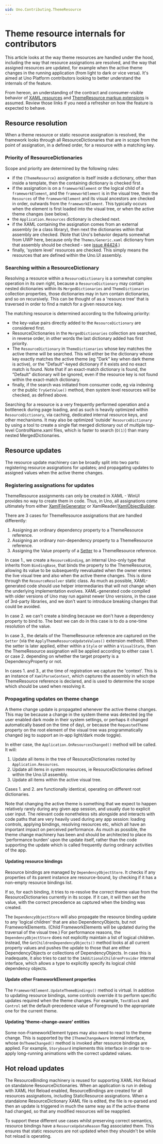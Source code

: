 ```yaml
---
uid: Uno.Contributing.ThemeResource
---
```


# Theme resource internals for contributors

This article looks at the way theme resources are handled under the hood, including the way that resource assignations are resolved, and the way that assigned resources are updated, for example when the active theme changes in the running application (from light to dark or vice versa). It's aimed at Uno Platform contributors looking to better understand the internals of the feature.

From hereon, an understanding of the contract and consumer-visible behavior of [XAML resources](https://learn.microsoft.com/windows/apps/design/style/xaml-resource-dictionary) and [ThemeResource markup extensions](https://learn.microsoft.com/windows/apps/design/style/xaml-theme-resources) is assumed. Review those links if you need a refresher on how the feature is expected to behave.

## Resource resolution

When a theme resource or static resource assignation is resolved, the framework looks through all ResourceDictionaries that are in scope from the point of assignation, in a defined order, for a resource with a matching key.

### Priority of ResourceDictionaries

Scope and priority are determined by the following rules:

- if the `{ThemeResource}` assignation is itself inside a dictionary, other than inside a template, then the containing dictionary is checked first.
- if the assignation is on a `frameworkElement` or the logical child of a `frameworkElement`, and the `frameworkElement` is in the visual tree, then the `Resources` of the `frameworkElement` and its visual ancestors are checked in order, outwards from the `frameworkElement`. This typically occurs when the element is first loaded into the visual tree, or when the active theme changes (see below).
- the `Application.Resources` dictionary is checked next.
- if the XAML containing the assignation comes from an external assembly (ie a class library), then next the dictionaries within that assembly are checked. (Note that Uno's behavior departs somewhat from UWP here, because only the `Themes/Generic.xaml` dictionary from that assembly should be checked - see [issue #4424](https://github.com/unoplatform/uno/issues/4424).)
- finally, 'system level' resources are checked. This simply means the resources that are defined within the Uno.UI assembly.

### Searching within a ResourceDictionary

Resolving a resource within a `ResourceDictionary` is a somewhat complex operation in its own right, because a `ResourceDictionary` may contain nested dictionaries within its `MergedDictionaries` and `ThemeDictionaries` collection properties, those dictionaries may in turn contain dictionaries, and so on recursively. This can be thought of as a 'resource tree' that is traversed in order to find a match for a given resource key.

The matching resource is determined according to the following priority:

- the key-value pairs directly added to the `ResourceDictionary` are considered first.
- ResourceDictionaries in the `MergedDictionaries` collection are searched, in reverse order, in other words the last dictionary added has first priority.
- The `ResourceDictionary` in `ThemeDictionaries` whose key matches the active theme will be searched. This will either be the dictionary whose key exactly matches the active theme (eg "Dark" key when dark theme is active), or the "Default"-keyed dictionary if it exists and no exact match is found. Note that if an exact-match dictionary is found, the "Default" dictionary will be ignored, even if the resource key is not found within the exact-match dictionary.
- finally, if the search was initiated from consumer code, eg via indexing or the public `TryGetValue()` method, then system level resources will be checked, as defined above.

Searching for a resource is a very frequently performed operation and a bottleneck during page loading, and as such is heavily optimized within `ResourceDictionary`, via caching, dedicated internal resource keys, and other mechanisms. It may also be optimized 'outside' `ResourceDictionary` by using a tool to create a single flat merged dictionary out of multiple top-level ControlName.xaml files, which is faster to search (`O(1)`) than many nested MergedDictionaries.

## Resource updates

The resource update machinery can be broadly split into two parts: registering resource assignations for updates; and propagating updates to assigned values when the active theme changes.

### Registering assignations for updates

ThemeResource assignments can only be created in XAML - WinUI provides no way to create them in code. Thus, in Uno, all assignations come ultimately from either [XamlFileGenerator](https://github.com/unoplatform/uno/blob/master/src/SourceGenerators/Uno.UI.SourceGenerators/XamlGenerator/XamlFileGenerator.cs) or XamlReader/[XamlObjectBuilder](https://github.com/unoplatform/uno/blob/master/src/Uno.UI/UI/Xaml/Markup/Reader/XamlObjectBuilder.cs).

There are 3 cases for ThemeResource assignations that are handled differently:

1. Assigning an ordinary dependency property to a ThemeResource reference.
2. Assigning an ordinary non-dependency property to a ThemeResource reference.
3. Assigning the Value property of a [Setter](https://docs.microsoft.com/uwp/api/windows.ui.xaml.setter) to a ThemeResource reference.

In case 1., we create a `ResourceBinding`, an internal Uno-only type that inherits from `BindingBase`, that binds the property to the ThemeResource, allowing its value to be subsequently reevaluated when the owner enters the live visual tree and also when the active theme changes. This is done through the `ResourceResolver` static class. As much as possible, XAML-generated code should use helper intermediaries that will not change when the underlying implementation evolves. XAML-generated code compiled with older versions of Uno may run against newer Uno versions, in the case of 3rd-party libraries, and we don't want to introduce breaking changes that could be avoided.

In case 2. we can't create a binding because we don't have a dependency property to bind to. The best we can do in this case is to do a one-time resolution of the value.

In case 3., the details of the ThemeResource reference are captured on the `Setter` (via the `ApplyThemeResourceUpdateValues()` extension method). When the setter is later applied, either within a `Style` or within a `VisualState`, then the ThemeResource assignation will be applied according to either case 1. or case 2. depending on whether the target property is a DependencyProperty or not.

In cases 1. and 3., at the time of registration we capture the 'context'. This is an instance of `XamlParseContext`, which captures the assembly in which the ThemeResource reference is declared, and is used to determine the scope which should be used when resolving it.

### Propagating updates on theme change

A theme change update is propagated whenever the active theme changes. This may be because a change in the system theme was detected (eg the user enabled dark mode in their system settings, or perhaps it changed automatically based on the time of day), or because the `RequestedTheme` property on the root element of the visual tree was programmatically changed (eg to support an in-app light/dark mode toggle).

In either case, the `Application.OnResourcesChanged()` method will be called. It will:

1. Update all items in the tree of ResourceDictionaries rooted by `Application.Resources`.
2. Update all items in system resources, ie ResourceDictionaries defined within the Uno.UI assembly.
3. Update all items within the active visual tree.

Cases 1. and 2. are functionally identical, operating on different root dictionaries.

Note that changing the active theme is something that we expect to happen relatively rarely during any given app session, and usually due to explicit user input. The relevant code nonetheless sits alongside and interacts with code paths that are very heavily used during any app session: loading controls, applying bindings, resolving resources etc, which all have an important impact on perceived performance. As much as possible, the theme change machinery has been and should be architected to place its 'performance burden' upon the update itself, rather than the code supporting the update which is called frequently during ordinary activities of the app.

#### Updating resource bindings

Resource bindings are managed by `DependencyObjectStore`. It checks if any properties of its parent instance are resource-bound, by checking if it has a non-empty resource bindings list.

If so, for each binding, it tries to re-resolve the correct theme value from the ResourceDictionaries currently in its scope. If it can, it will then set the value, with the correct precedence as captured when the binding was created.

The `DependencyObjectStore` will also propagate the resource binding update to any 'logical children' that are also DependencyObjects, but not FrameworkElements. (Child FrameworkElements will be updated during the traversal of the visual tree.) For performance reasons, the `DependencyObjectStore` does not explicitly maintain a list of logical children. Instead, the `GetChildrenDependencyObjects()` method looks at all current property values and pushes the update to those that are either DependencyObjects or collections of DependencyObjects. In case this is inadequate, it also tries to cast to the `IAdditionalChildrenProvider` internal interface, which allows a type to explicitly specify its logical child dependency objects.

#### Update other FrameworkElement properties

The `FrameworkElement.UpdateThemeBindings()` method is virtual. In addition to updating resource bindings, some controls override it to perform specific updates required when the theme changes. For example, `TextBlock` and `Control` set the default-precedence value of Foreground to the appropriate one for the current theme.

#### Updating 'theme-change-aware' entities

Some non-FrameworkElement types may also need to react to the theme change. This is supported by the `IThemeChangeAware` internal interface, whose `OnThemeChanged()` method is invoked after resource bindings are applied. For example, `Storyboard` implements this interface in order to re-apply long-running animations with the correct updated values.

## Hot reload updates

The ResourceBinding machinery is reused for supporting XAML Hot Reload on standalone ResourceDictionaries. When an application is run in debug with XAML Hot Reload enabled, ResourceBindings are created for all resources assignations, including StaticResource assignations. When a standalone ResourceDictionary XAML file is edited, the file is re-parsed and then an update is triggered in much the same way as if the active theme had changed, so that any modified resources will be reapplied.

To support these different use cases whilst preserving correct semantics, resource bindings have a `ResourceUpdateReason` flag associated them. This ensures that static resources are not updated when they shouldn't be while hot reload is operating.
